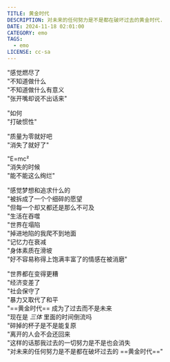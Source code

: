 ```yaml
---
TITLE: 黄金时代
DESCRIPTION: 对未来的任何努力是不是都在破坏过去的黄金时代.
DATE: 2024-11-18 02:01:00
CATEGORY: emo
TAGS:
  - emo
LICENSE: cc-sa
---
```


"感觉燃尽了\
"不知道做什么\
"不知道做什么有意义\
"张开嘴却说不出话来"

"如何\
"打破惯性"

"质量为零就好吧\
"消失了就好了"

"E=mc²\
"消失的时候\
"能不能这么绚烂"

"感觉梦想和追求什么的\
"被拆成了一个个细碎的愿望\
"但每一个却又都还是那么不可及\
"生活在吞噬\
"世界在塌陷\
"掉进地陷的我爬不到地面\
"记忆力在衰减\
"身体素质在滑坡\
"好不容易称得上饱满丰富了的情感在被消磨"

"世界都在变得更糟\
"经济变差了\
"社会保守了\
"暴力又取代了和平\
"==黄金时代== 成为了过去而不是未来\
"现在是 *三体* 里面的时间倒流吗\
"碎掉的杯子是不是能复原\
"离开的人会不会还回来\
"这样的话那我过去的一切努力是不是也会消失\
"对未来的任何努力是不是都在破坏过去的 ==黄金时代=="
